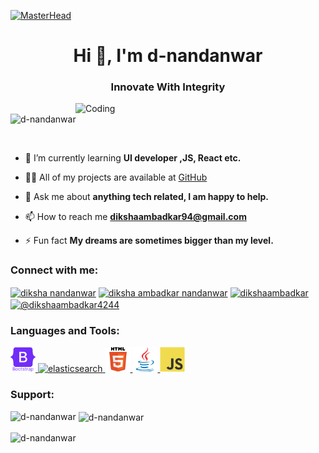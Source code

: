[![MasterHead](https://www.aalpha.net/wp-content/uploads/2020/12/full-stack-development.gif)](https://d-nandanwar.in)
<h1 align="center">Hi 👋, I'm d-nandanwar</h1>
<h3 align="center">Innovate With Integrity</h3>
<img align="right" alt="Coding" width="400" src="https://th.bing.com/th/id/OIP.3Y8v_3Vp4y2M7ck0TGqncgHaF5?w=222&h=180&c=7&r=0&o=5&dpr=1.3&pid=1.7">

<p align="left"> <img src="https://komarev.com/ghpvc/?username=d-nandanwar&label=Profile%20views&color=0e75b6&style=flat" alt="d-nandanwar" /> </p>

<p align="left"> <a href="https://twitter.com/" target="blank"><img src="https://img.shields.io/twitter/follow/?logo=twitter&style=for-the-badge" alt="" /></a> </p>

- 🌱 I’m currently learning **UI developer ,JS, React etc.**

- 👨‍💻 All of my projects are available at [GitHub](GitHub)

- 💬 Ask me about **anything tech related, I am happy to help.**

- 📫 How to reach me **dikshaambadkar94@gmail.com**

- ⚡ Fun fact **My dreams are sometimes bigger than my level.**

<h3 align="left">Connect with me:</h3>
<p align="left">
<a href="https://linkedin.com/in/diksha nandanwar" target="blank"><img align="center" src="https://raw.githubusercontent.com/rahuldkjain/github-profile-readme-generator/master/src/images/icons/Social/linked-in-alt.svg" alt="diksha nandanwar" height="30" width="40" /></a>
<a href="https://fb.com/diksha ambadkar nandanwar" target="blank"><img align="center" src="https://raw.githubusercontent.com/rahuldkjain/github-profile-readme-generator/master/src/images/icons/Social/facebook.svg" alt="diksha ambadkar nandanwar" height="30" width="40" /></a>
<a href="https://instagram.com/dikshaambadkar" target="blank"><img align="center" src="https://raw.githubusercontent.com/rahuldkjain/github-profile-readme-generator/master/src/images/icons/Social/instagram.svg" alt="dikshaambadkar" height="30" width="40" /></a>
<a href="https://www.youtube.com/c/@dikshaambadkar4244" target="blank"><img align="center" src="https://raw.githubusercontent.com/rahuldkjain/github-profile-readme-generator/master/src/images/icons/Social/youtube.svg" alt="@dikshaambadkar4244" height="30" width="40" /></a>
</p>

<h3 align="left">Languages and Tools:</h3>
<p align="left"> <a href="https://getbootstrap.com" target="_blank" rel="noreferrer"> <img src="https://raw.githubusercontent.com/devicons/devicon/master/icons/bootstrap/bootstrap-plain-wordmark.svg" alt="bootstrap" width="40" height="40"/> </a> <a href="https://www.w3schools.com/css/" target="_blank" rel="noreferrer"> <img src="https://www.vectorlogo.zone/logos/elastic/elastic-icon.svg" alt="elasticsearch" width="40" height="40"/> </a> <a href="https://www.w3.org/html/" target="_blank" rel="noreferrer"> <img src="https://raw.githubusercontent.com/devicons/devicon/master/icons/html5/html5-original-wordmark.svg" alt="html5" width="40" height="40"/> </a> <a href="https://www.java.com" target="_blank" rel="noreferrer"> <img src="https://raw.githubusercontent.com/devicons/devicon/master/icons/java/java-original.svg" alt="java" width="40" height="40"/> </a> <a href="https://developer.mozilla.org/en-US/docs/Web/JavaScript" target="_blank" rel="noreferrer"> <img src="https://raw.githubusercontent.com/devicons/devicon/master/icons/javascript/javascript-original.svg" alt="javascript" width="40" height="40"/> </a> <a href="https://www.mongodb.com/" target="_blank" rel="noreferrer">  </a> </p>

<h3 align="left">Support:</h3>

<p><img align="left" src="https://github-readme-stats.vercel.app/api/top-langs?username=d-nandanwar&show_icons=true&locale=en&layout=compact" alt="d-nandanwar" /></p>

<p>&nbsp;<img align="center" src="https://github-readme-stats.vercel.app/api?username=d-nandanwar&show_icons=true&locale=en" alt="d-nandanwar" /></p>

<p><img align="center" src="https://github-readme-streak-stats.herokuapp.com/?user=d-nandanwar&" alt="d-nandanwar" /></p>

